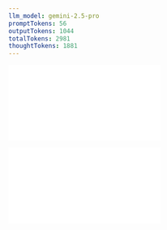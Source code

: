 ```yaml
---
llm_model: gemini-2.5-pro
promptTokens: 56
outputTokens: 1044
totalTokens: 2981
thoughtTokens: 1881
---
```


![@](steps/prompt.77bc5f77.md)

![@](steps/response.e354f29d.md)